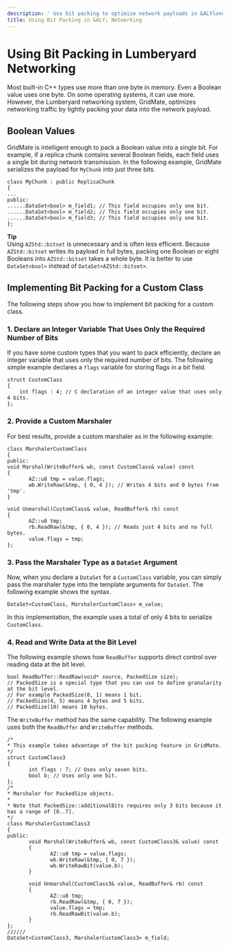 ```yaml
---
description: ' Use bit packing to optimize network payloads in &ALYlong;. '
title: Using Bit Packing in &ALY; Networking
---
```

# Using Bit Packing in Lumberyard Networking<a name="network-bitpacking"></a>

Most built\-in C\+\+ types use more than one byte in memory\. Even a Boolean value uses one byte\. On some operating systems, it can use more\. However, the Lumberyard networking system, GridMate, optimizes networking traffic by tightly packing your data into the network payload\.

## Boolean Values<a name="network-bitpacking-boolean-values"></a>

GridMate is intelligent enough to pack a Boolean value into a single bit\. For example, if a replica chunk contains several Boolean fields, each field uses a single bit during network transmission\. In the following example, GridMate serializes the payload for `MyChunk` into just three bits\.

```
class MyChunk : public ReplicaChunk
{
...
public:
......DataSet<bool> m_field1; // This field occupies only one bit.
......DataSet<bool> m_field2; // This field occupies only one bit.
......DataSet<bool> m_field3; // This field occupies only one bit.
};
```

**Tip**  
Using `AZStd::bitset` is unnecessary and is often less efficient\. Because `AZStd::bitset` writes its payload in full bytes, packing one Boolean or eight Booleans into `AZStd::bitset` takes a whole byte\. It is better to use `DataSet<bool>` instead of `DataSet<AZStd::bitset>`\.

## Implementing Bit Packing for a Custom Class<a name="network-bitpacking-custom-class"></a>

The following steps show you how to implement bit packing for a custom class\.

### 1\. Declare an Integer Variable That Uses Only the Required Number of Bits<a name="network-bitpacking-custom-class-declare-an-integer-variable-bits"></a>

If you have some custom types that you want to pack efficiently, declare an integer variable that uses only the required number of bits\. The following simple example declares a `flags` variable for storing flags in a bit field\.

```
struct CustomClass
{
	int flags : 4; // C declaration of an integer value that uses only 4 bits.
};
```

### 2\. Provide a Custom Marshaler<a name="network-bitpacking-custom-class-provide-a-custom-marshaler"></a>

For best results, provide a custom marshaler as in the following example:

```
class MarshalerCustomClass
{
public:
void Marshal(WriteBuffer& wb, const CustomClass& value) const
{
       AZ::u8 tmp = value.flags;
       wb.WriteRaw(&tmp, { 0, 4 }); // Writes 4 bits and 0 bytes from 'tmp'.
}

void Unmarshal(CustomClass& value, ReadBuffer& rb) const
{
       AZ::u8 tmp;
       rb.ReadRaw(&tmp, { 0, 4 }); // Reads just 4 bits and no full bytes.
       value.flags = tmp;
};
```

### 3\. Pass the Marshaler Type as a `DataSet` Argument<a name="network-bitpacking-custom-class-pass-the-marshaler-type"></a>

Now, when you declare a `DataSet` for a `CustomClass` variable, you can simply pass the marshaler type into the template arguments for `DataSet`\. The following example shows the syntax\.

```
DataSet<CustomClass, MarshalerCustomClass> m_value;
```

In this implementation, the example uses a total of only 4 bits to serialize `CustomClass`\.

### 4\. Read and Write Data at the Bit Level<a name="network-bitpacking-custom-class-read-write-at-bit-level"></a>

The following example shows how `ReadBuffer` supports direct control over reading data at the bit level\.

```
bool ReadBuffer::ReadRaw(void* source, PackedSize size);
// PackedSize is a special type that you can use to define granularity at the bit level.
// For example PackedSize(0, 1) means 1 bit.
// PackedSize(4, 5) means 4 bytes and 5 bits.
// PackedSize(10) means 10 bytes.
```

The `WriteBuffer` method has the same capability\. The following example uses both the `ReadBuffer` and `WriteBuffer` methods\.

```
/*
* This example takes advantage of the bit packing feature in GridMate.
*/
struct CustomClass3
{
       int flags : 7; // Uses only seven bits.
       bool b; // Uses only one bit.
};
/*
* Marshaler for PackedSize objects.
*
* Note that PackedSize::additionalBits requires only 3 bits because it has a range of [0..7].
*/
class MarshalerCustomClass3
{
public:
       void Marshal(WriteBuffer& wb, const CustomClass3& value) const
       {
              AZ::u8 tmp = value.flags;
              wb.WriteRaw(&tmp, { 0, 7 });
              wb.WriteRawBit(value.b);
       }

       void Unmarshal(CustomClass3& value, ReadBuffer& rb) const
       {
              AZ::u8 tmp;
              rb.ReadRaw(&tmp, { 0, 7 });
              value.flags = tmp;
              rb.ReadRawBit(value.b);
       }
};
//////
DataSet<CustomClass3, MarshalerCustomClass3> m_field;
```